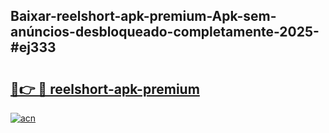 ## Baixar-reelshort-apk-premium-Apk-sem-anúncios-desbloqueado-completamente-2025-#ej333

# <h2><a href="https://ainizakaria.my?title=reelshort-apk-premium&ref=20M">🔗👉 🔴 reelshort-apk-premium</a></h2>

[![acn](https://github.com/user-attachments/assets/0f9c940e-d8b0-45ae-aac7-cd30a18b3e1c)](https://ainizakaria.my?title=reelshort-apk-premium&ref=20M)

